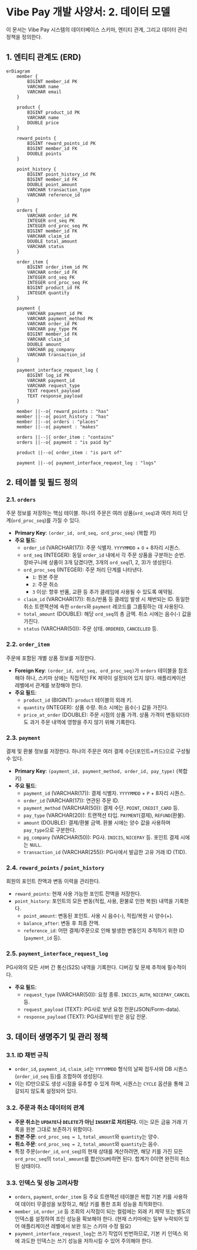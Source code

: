 # Vibe Pay 개발 사양서: 2. 데이터 모델

이 문서는 Vibe Pay 시스템의 데이터베이스 스키마, 엔티티 관계, 그리고 데이터 관리 정책을 정의한다.

## 1. 엔티티 관계도 (ERD)

```mermaid
erDiagram
    member {
        BIGINT member_id PK
        VARCHAR name
        VARCHAR email
    }

    product {
        BIGINT product_id PK
        VARCHAR name
        DOUBLE price
    }

    reward_points {
        BIGINT reward_points_id PK
        BIGINT member_id FK
        DOUBLE points
    }

    point_history {
        BIGINT point_history_id PK
        BIGINT member_id FK
        DOUBLE point_amount
        VARCHAR transaction_type
        VARCHAR reference_id
    }

    orders {
        VARCHAR order_id PK
        INTEGER ord_seq PK
        INTEGER ord_proc_seq PK
        BIGINT member_id FK
        VARCHAR claim_id
        DOUBLE total_amount
        VARCHAR status
    }

    order_item {
        BIGINT order_item_id PK
        VARCHAR order_id FK
        INTEGER ord_seq FK
        INTEGER ord_proc_seq FK
        BIGINT product_id FK
        INTEGER quantity
    }

    payment {
        VARCHAR payment_id PK
        VARCHAR payment_method PK
        VARCHAR order_id PK
        VARCHAR pay_type PK
        BIGINT member_id FK
        VARCHAR claim_id
        DOUBLE amount
        VARCHAR pg_company
        VARCHAR transaction_id
    }

    payment_interface_request_log {
        BIGINT log_id PK
        VARCHAR payment_id
        VARCHAR request_type
        TEXT request_payload
        TEXT response_payload
    }

    member ||--o{ reward_points : "has"
    member ||--o{ point_history : "has"
    member ||--o{ orders : "places"
    member ||--o{ payment : "makes"

    orders ||--|{ order_item : "contains"
    orders ||--o{ payment : "is paid by"

    product ||--o{ order_item : "is part of"

    payment ||--o{ payment_interface_request_log : "logs"
```

## 2. 테이블 및 필드 정의

### 2.1. `orders`
주문 정보를 저장하는 핵심 테이블. 하나의 주문은 여러 상품(`ord_seq`)과 여러 처리 단계(`ord_proc_seq`)를 가질 수 있다.

-   **Primary Key**: `(order_id, ord_seq, ord_proc_seq)` (복합 키)
-   **주요 필드**:
    -   `order_id` (VARCHAR(17)): 주문 식별자. `YYYYMMDD` + `O` + 8자리 시퀀스.
    -   `ord_seq` (INTEGER): 동일 `order_id` 내에서 각 주문 상품을 구분하는 순번. 장바구니에 상품이 3개 담겼다면, 3개의 `ord_seq`(1, 2, 3)가 생성된다.
    -   `ord_proc_seq` (INTEGER): 주문 처리 단계를 나타낸다.
        -   `1`: 원본 주문
        -   `2`: 주문 취소
        -   `3` 이상: 향후 반품, 교환 등 추가 클레임에 사용될 수 있도록 예약됨.
    -   `claim_id` (VARCHAR(17)): 취소/반품 등 클레임 발생 시 채번되는 ID. 동일한 취소 트랜잭션에 속한 `orders`와 `payment` 레코드를 그룹핑하는 데 사용된다.
    -   `total_amount` (DOUBLE): 해당 `ord_seq`의 총 금액. 취소 시에는 음수(-) 값을 가진다.
    -   `status` (VARCHAR(50)): 주문 상태. `ORDERED`, `CANCELLED` 등.

### 2.2. `order_item`
주문에 포함된 개별 상품 정보를 저장한다.

-   **Foreign Key**: `(order_id, ord_seq, ord_proc_seq)`가 `orders` 테이블을 참조해야 하나, 스키마 상에는 직접적인 FK 제약이 설정되어 있지 않다. 애플리케이션 레벨에서 관계를 보장해야 한다.
-   **주요 필드**:
    -   `product_id` (BIGINT): `product` 테이블의 외래 키.
    -   `quantity` (INTEGER): 상품 수량. 취소 시에는 음수(-) 값을 가진다.
    -   `price_at_order` (DOUBLE): 주문 시점의 상품 가격. 상품 가격이 변동되더라도 과거 주문 내역에 영향을 주지 않기 위해 기록한다.

### 2.3. `payment`
결제 및 환불 정보를 저장한다. 하나의 주문은 여러 결제 수단(포인트+카드)으로 구성될 수 있다.

-   **Primary Key**: `(payment_id, payment_method, order_id, pay_type)` (복합 키)
-   **주요 필드**:
    -   `payment_id` (VARCHAR(17)): 결제 식별자. `YYYYMMDD` + `P` + 8자리 시퀀스.
    -   `order_id` (VARCHAR(17)): 연관된 주문 ID.
    -   `payment_method` (VARCHAR(50)): 결제 수단. `POINT`, `CREDIT_CARD` 등.
    -   `pay_type` (VARCHAR(20)): 트랜잭션 타입. `PAYMENT`(결제), `REFUND`(환불).
    -   `amount` (DOUBLE): 결제/환불 금액. 환불 시에는 양수 값을 사용하며 `pay_type`으로 구분한다.
    -   `pg_company` (VARCHAR(50)): PG사. `INICIS`, `NICEPAY` 등. 포인트 결제 시에는 `NULL`.
    -   `transaction_id` (VARCHAR(255)): PG사에서 발급한 고유 거래 ID (TID).

### 2.4. `reward_points` / `point_history`
회원의 포인트 잔액과 변동 이력을 관리한다.

-   `reward_points`: 현재 사용 가능한 포인트 잔액을 저장한다.
-   `point_history`: 포인트의 모든 변동(적립, 사용, 환불로 인한 복원) 내역을 기록한다.
    -   `point_amount`: 변동된 포인트. 사용 시 음수(-), 적립/복원 시 양수(+).
    -   `balance_after`: 변동 후 최종 잔액.
    -   `reference_id`: 어떤 결제/주문으로 인해 발생한 변동인지 추적하기 위한 ID (`payment_id` 등).

### 2.5. `payment_interface_request_log`
PG사와의 모든 서버 간 통신(S2S) 내역을 기록한다. 디버깅 및 문제 추적에 필수적이다.

-   **주요 필드**:
    -   `request_type` (VARCHAR(50)): 요청 종류. `INICIS_AUTH`, `NICEPAY_CANCEL` 등.
    -   `request_payload` (TEXT): PG사로 보낸 요청 전문(JSON/Form-data).
    -   `response_payload` (TEXT): PG사로부터 받은 응답 전문.

## 3. 데이터 생명주기 및 관리 정책

### 3.1. ID 채번 규칙
-   `order_id`, `payment_id`, `claim_id`는 `YYYYMMDD` 형식의 날짜 접두사와 DB 시퀀스(`order_id_seq` 등)를 조합하여 생성된다.
-   이는 ID만으로도 생성 시점을 유추할 수 있게 하며, 시퀀스는 `CYCLE` 옵션을 통해 고갈되지 않도록 설정되어 있다.

### 3.2. 주문과 취소 데이터의 관계
-   **주문 취소는 `UPDATE`나 `DELETE`가 아닌 `INSERT`로 처리된다.** 이는 모든 금융 거래 기록을 원본 그대로 보존하기 위함이다.
-   **원본 주문**: `ord_proc_seq = 1`, `total_amount`와 `quantity`는 양수.
-   **취소 주문**: `ord_proc_seq = 2`, `total_amount`와 `quantity`는 음수.
-   특정 주문(`order_id`, `ord_seq`)의 현재 상태를 계산하려면, 해당 키를 가진 모든 `ord_proc_seq`의 `total_amount`를 합산(`SUM`)하면 된다. 합계가 0이면 완전히 취소된 상태이다.

### 3.3. 인덱스 및 성능 고려사항
-   `orders`, `payment`, `order_item` 등 주요 트랜잭션 테이블은 복합 기본 키를 사용하여 데이터 무결성을 보장하고, 해당 키를 통한 조회 성능을 최적화한다.
-   `member_id`, `order_id` 등 조회의 시작점이 되는 컬럼에는 외래 키 제약 또는 별도의 인덱스를 설정하여 조인 성능을 확보해야 한다. (현재 스키마에는 일부 누락되어 있어 애플리케이션 레벨에서 보완 또는 스키마 수정 필요)
-   `payment_interface_request_log`는 쓰기 작업이 빈번하므로, 기본 키 인덱스 외에 과도한 인덱스는 쓰기 성능을 저하시킬 수 있어 주의해야 한다.
